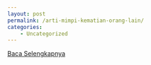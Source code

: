 ```yaml
---
layout: post
permalink: /arti-mimpi-kematian-orang-lain/
categories:
    - Uncategorized
---
```


[Baca Selengkapnya](/03)